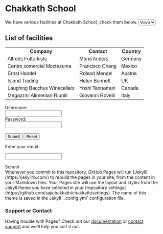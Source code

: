 <h1> Chakkath School</h1>
<p1>We have various facilities at Chakkath School, check them below.
    </p1>
    <select>
  <option value="volvo"> Volvo </option>
  <option value="saab"> Saab </option>
  <option value="opel"> Opel </option>
  <option value="audi"> Audi </option>
</select>
  <style>
table {
    font-family: arial, sans-serif;
    border-collapse: collapse;
    width: 100%;
}

td, th {
    border: 1px solid #dddddd;
    text-align: left;
    padding: 8px;
}

tr:nth-child(even) {
    background-color: #dddddd;
}
</style>
<body>

<h2>List of facilities</h2>

<table>
  <tr>
    <th>Company</th>
    <th>Contact</th>
    <th>Country</th>
  </tr>
  <tr>
    <td>Alfreds Futterkiste</td>
    <td>Maria Anders</td>
    <td>Germany</td>
  </tr>
  <tr>
    <td>Centro comercial Moctezuma</td>
    <td>Francisco Chang</td>
    <td>Mexico</td>
  </tr>
  <tr>
    <td>Ernst Handel</td>
    <td>Roland Mendel</td>
    <td>Austria</td>
  </tr>
  <tr>
    <td>Island Trading</td>
    <td>Helen Bennett</td>
    <td>UK</td>
  </tr>
  <tr>
    <td>Laughing Bacchus Winecellars</td>
    <td>Yoshi Tannamuri</td>
    <td>Canada</td>
  </tr>
  <tr>
    <td>Magazzini Alimentari Riuniti</td>
    <td>Giovanni Rovelli</td>
    <td>Italy</td>
  </tr>
</table>

<form>
    
  <label for="username">Username:</label><br>
  <input type="text" id="username" name="username"><br>
    <label for="pwd">Password:</label><br>
  <input type="password" id="pwd" name="pwd"><br>
  <br>
  <input type="submit" value="Submit">
  <input type="reset"><br>
  
  <label for="email">Enter your email : </label>
  
  <input type="url" id="homepage" name="homepage">
                                                                                                                
                                          
  </form>
<div> School
</div>
Whenever you commit to this repository, GitHub Pages will run [Jekyll](https://jekyllrb.com/) to rebuild the pages in your site, from the content in your Markdown files.
Your Pages site will use the layout and styles from the Jekyll theme you have selected in your [repository settings](https://github.com/sajichakkath/chakkath/settings). The name of this theme is saved in the Jekyll `_config.yml` configuration file.

### Support or Contact

Having trouble with Pages? Check out our [documentation](https://help.github.com/categories/github-pages-basics/) or [contact support](https://github.com/contact) and we’ll help you sort it out.
